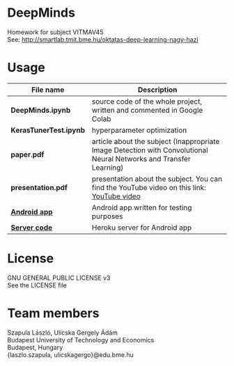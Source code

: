# DeepMinds
Homework for subject VITMAV45\
See: http://smartlab.tmit.bme.hu/oktatas-deep-learning-nagy-hazi

# Usage
|**File name**|Description|
|---|---|
|**DeepMinds.ipynb**|source code of the whole project, written and commented in Google Colab|
|**KerasTunerTest.ipynb**|hyperparameter optimization|
|**paper.pdf**|article about the subject (Inappropriate Image Detection with Convolutional Neural Networks and Transfer Learning)|
|**presentation.pdf**|presentation about the subject. You can find the YouTube video on this link: [YouTube video](https://youtu.be/FT_rS66U1M0)|
|[**Android app**](https://github.com/LaTsa99/DressUp)|Android app written for testing purposes|
|[**Server code**](https://github.com/LaTsa99/DeepMindsServer)|Heroku server for Android app|

# License
GNU GENERAL PUBLIC LICENSE v3\
See the LICENSE file

# Team members
Szapula László, Ulicska Gergely Ádám\
Budapest University of Technology and Economics\
Budapest, Hungary\
{laszlo.szapula, ulicskagergo}@edu.bme.hu
